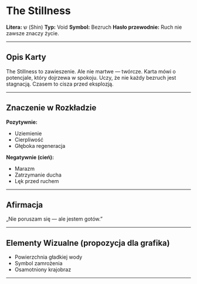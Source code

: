 
# The Stillness

**Litera:** ש (Shin)
**Typ:** Void
**Symbol:** Bezruch
**Hasło przewodnie:** Ruch nie zawsze znaczy życie.

---

## Opis Karty
The Stillness to zawieszenie. Ale nie martwe — twórcze. Karta mówi o potencjale, który dojrzewa w spokoju. Uczy, że nie każdy bezruch jest stagnacją. Czasem to cisza przed eksplozją.

---

## Znaczenie w Rozkładzie

**Pozytywnie:**
- Uziemienie
- Cierpliwość
- Głęboka regeneracja

**Negatywnie (cień):**
- Marazm
- Zatrzymanie ducha
- Lęk przed ruchem
---

## Afirmacja
„Nie poruszam się — ale jestem gotów.”

---

## Elementy Wizualne (propozycja dla grafika)
- Powierzchnia gładkiej wody
- Symbol zamrożenia
- Osamotniony krajobraz

---
